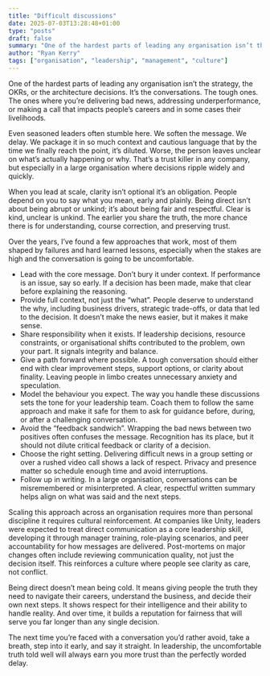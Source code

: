 ```yaml
---
title: "Difficult discussions"
date: 2025-07-03T13:28:48+01:00
type: "posts"
draft: false
summary: "One of the hardest parts of leading any organisation isn’t the strategy, the OKRs, or the architecture decisions. It’s the conversations. The tough ones. The ones where you’re delivering bad news, addressing underperformance, or making a call that impacts..."
author: "Ryan Kerry"
tags: ["organisation", "leadership", "management", "culture"]
---
```


One of the hardest parts of leading any organisation isn’t the strategy, the OKRs, or the architecture decisions. It’s the conversations. The tough ones. The ones where you’re delivering bad news, addressing underperformance, or making a call that impacts people’s careers and in some cases their livelihoods.

Even seasoned leaders often stumble here. We soften the message. We delay. We package it in so much context and cautious language that by the time we finally reach the point, it’s diluted. Worse, the person leaves unclear on what’s actually happening or why. That’s a trust killer in any company, but especially in a large organisation where decisions ripple widely and quickly.

When you lead at scale, clarity isn’t optional it’s an obligation. People depend on you to say what you mean, early and plainly. Being direct isn’t about being abrupt or unkind; it’s about being fair and respectful. Clear is kind, unclear is unkind. The earlier you share the truth, the more chance there is for understanding, course correction, and preserving trust.

Over the years, I’ve found a few approaches that work, most of them shaped by failures and hard learned lessons, especially when the stakes are high and the conversation is going to be uncomfortable.

- Lead with the core message. Don’t bury it under context. If performance is an issue, say so early. If a decision has been made, make that clear before explaining the reasoning.
- Provide full context, not just the “what”. People deserve to understand the why, including business drivers, strategic trade-offs, or data that led to the decision. It doesn’t make the news easier, but it makes it make sense.
- Share responsibility when it exists. If leadership decisions, resource constraints, or organisational shifts contributed to the problem, own your part. It signals integrity and balance.
- Give a path forward where possible. A tough conversation should either end with clear improvement steps, support options, or clarity about finality. Leaving people in limbo creates unnecessary anxiety and speculation.
- Model the behaviour you expect. The way you handle these discussions sets the tone for your leadership team. Coach them to follow the same approach and make it safe for them to ask for guidance before, during, or after a challenging conversation.
- Avoid the “feedback sandwich”. Wrapping the bad news between two positives often confuses the message. Recognition has its place, but it should not dilute critical feedback or clarity of a decision.
- Choose the right setting. Delivering difficult news in a group setting or over a rushed video call shows a lack of respect. Privacy and presence matter so schedule enough time and avoid interruptions.
- Follow up in writing. In a large organisation, conversations can be misremembered or misinterpreted. A clear, respectful written summary helps align on what was said and the next steps.

Scaling this approach across an organisation requires more than personal discipline it requires cultural reinforcement. At companies like Unity, leaders were expected to treat direct communication as a core leadership skill, developing it through manager training, role-playing scenarios, and peer accountability for how messages are delivered. Post-mortems on major changes often include reviewing communication quality, not just the decision itself. This reinforces a culture where people see clarity as care, not conflict.

Being direct doesn’t mean being cold. It means giving people the truth they need to navigate their careers, understand the business, and decide their own next steps. It shows respect for their intelligence and their ability to handle reality. And over time, it builds a reputation for fairness that will serve you far longer than any single decision.

The next time you’re faced with a conversation you’d rather avoid, take a breath, step into it early, and say it straight. In leadership, the uncomfortable truth told well will always earn you more trust than the perfectly worded delay.